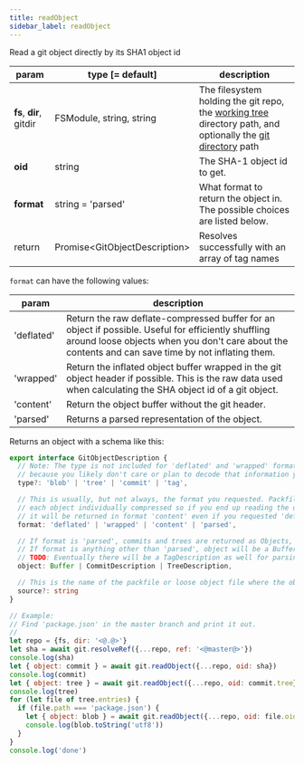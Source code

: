 ```yaml
---
title: readObject
sidebar_label: readObject
---
```


Read a git object directly by its SHA1 object id

| param                   | type [= default]                | description                                                                                                                                         |
| ----------------------- | ------------------------------- | --------------------------------------------------------------------------------------------------------------------------------------------------- |
| **fs**, **dir**, gitdir | FSModule, string, string        | The filesystem holding the git repo, the [working tree](dir-vs-gitdir.md) directory path, and optionally the [git directory](dir-vs-gitdir.md) path |
| **oid**                 | string                          | The SHA-1 object id to get.                                                                                                                         |
| **format**              | string = 'parsed'               | What format to return the object in. The possible choices are listed below.                                                                         |
| return                  | Promise\<GitObjectDescription\> | Resolves successfully with an array of tag names                                                                                                    |

`format` can have the following values:

| param      | description                                                                                                                                                                                               |
| ---------- | --------------------------------------------------------------------------------------------------------------------------------------------------------------------------------------------------------- |
| 'deflated' | Return the raw deflate-compressed buffer for an object if possible. Useful for efficiently shuffling around loose objects when you don't care about the contents and can save time by not inflating them. |
| 'wrapped'  | Return the inflated object buffer wrapped in the git object header if possible. This is the raw data used when calculating the SHA object id of a git object.                                             |
| 'content'  | Return the object buffer without the git header.                                                                                                                                                          |
| 'parsed'   | Returns a parsed representation of the object.                                                                                                                                                            |

Returns an object with a schema like this:

```ts
export interface GitObjectDescription {
  // Note: The type is not included for 'deflated' and 'wrapped' formatted objects
  // because you likely don't care or plan to decode that information yourself.
  type?: 'blob' | 'tree' | 'commit' | 'tag',

  // This is usually, but not always, the format you requested. Packfiles do not store
  // each object individually compressed so if you end up reading the object from a packfile
  // it will be returned in format 'content' even if you requested 'deflated' or 'wrapped'.
  format: 'deflated' | 'wrapped' | 'content' | 'parsed',

  // If format is 'parsed', commits and trees are returned as Objects, but blobs are still formatted as Buffers.
  // If format is anything other than 'parsed', object will be a Buffer.
  // TODO: Eventually there will be a TagDescription as well for parsing annotated tags.
  object: Buffer | CommitDescription | TreeDescription,

  // This is the name of the packfile or loose object file where the object was found.
  source?: string
}
```

```js
// Example:
// Find 'package.json' in the master branch and print it out.
//
let repo = {fs, dir: '<@.@>'}
let sha = await git.resolveRef({...repo, ref: '<@master@>'})
console.log(sha)
let { object: commit } = await git.readObject({...repo, oid: sha})
console.log(commit)
let { object: tree } = await git.readObject({...repo, oid: commit.tree})
console.log(tree)
for (let file of tree.entries) {
  if (file.path === 'package.json') {
    let { object: blob } = await git.readObject({...repo, oid: file.oid})
    console.log(blob.toString('utf8'))
  }
}
console.log('done')
```